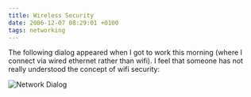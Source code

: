 ```yaml
---
title: Wireless Security
date: 2006-12-07 08:29:01 +0100
tags: networking
---
```


The following dialog appeared when I got to work this morning (where I connect via wired ethernet rather than wifi). I feel that someone has not really understood the concept of wifi security:

![Network Dialog](network-dialog.png 'Network Dialog')
